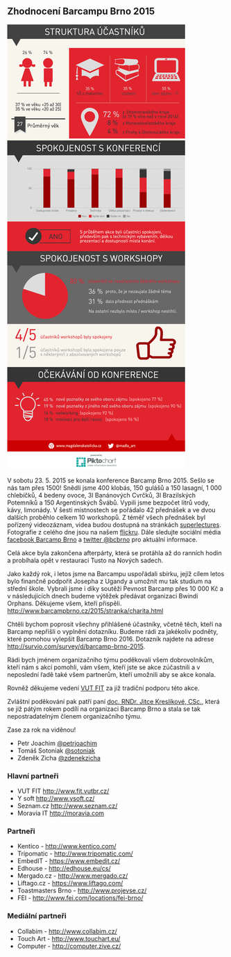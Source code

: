Zhodnocení Barcampu Brno 2015
-----------------------------

<img src="/static/img/extra/2015/infografika.png" alt="Infografika 2015" style="max-width:100%"/>

V sobotu 23. 5. 2015 se konala konference Barcamp Brno 2015. Sešlo se nás tam přes 1500! Snědli jsme 400 klobás, 150 gulášů a 150 lasagní, 1 000 chlebíčků, 4 bedeny ovoce, 3l Banánových Cvrčků, 3l Brazilských Potemníků a 150 Argentinských Švábů. Vypili jsme bezpočet litrů vody, kávy, limonády. V šesti místnostech se pořádalo 42 přednášek a ve dvou dalších proběhlo celkem 10 workshopů. Z téměř všech přednášek byl pořízený videozáznam, videa budou dostupná na stránkách [superlectures](http://www.superlectures.com/barcampbrno2015/). Fotografie z celého dne jsou na našem [flickru](https://www.flickr.com/photos/97646969@N07/sets/72157653538258062). Dále sledujte sociální média [facebook Barcamp Brno](https://cs-cz.facebook.com/barcamp.brno) a [twitter @bcbrno](https://twitter.com/bcbrno) pro aktuální informace.

Celá akce byla zakončena afterpárty, která se protáhla až do ranních hodin a probíhala opět v restauraci Tusto na Nových sadech.

Jako každý rok, i letos jsme na Barcampu uspořádali sbírku, jejíž cílem letos bylo finančně podpořit Josepha z Ugandy a umožnit mu tak studium na střední škole. Vybrali jsme i díky soutěži Pevnost Barcamp přes 10 000 Kč a v následujících dnech budeme výtěžek předávat organizaci Bwindi Orphans. Děkujeme všem, kteří přispěli. <http://www.barcampbrno.cz/2015/stranka/charita.html>

Chtěli bychom poprosit všechny přihlášené účastníky, včetně těch, kteří na Barcamp nepřišli o vyplnění dotazníku. Budeme rádi za jakékoliv podněty, které pomohou vylepšit Barcamp Brno 2016. Dotazník najdete na adrese <http://survio.com/survey/d/barcamp-brno-2015>.

Rádi bych jménem organizačního týmu poděkovali všem dobrovolníkům, kteří nám s akcí pomohli, vám všem, kteří jste se akce zúčastnili a v neposlední řadě také všem partnerům, kteří umožnili aby se akce konala.

Rovněž děkujeme vedení [VUT FIT](http://www.fit.vutbr.cz/) za již tradiční podporu této akce. 

Zvláštní poděkování pak patří paní [doc. RNDr. Jitce Kreslíkové, CSc.](http://www.fit.vutbr.cz/~kreslika/), která se již pátým rokem podílí na organizaci Barcamp Brno a stala se tak nepostradatelným členem organizačního týmu.

Zase za rok na viděnou!

 - Petr Joachim [@petrjoachim](https://twitter.com/petrjoachim)
 - Tomáš Sotoniak [@sotoniak](https://twitter.com/sotoniak)
 - Zdeněk Zicha [@zdenekzicha](https://twitter.com/zdenekzicha)

### Hlavní partneři
 
 - VUT FIT <http://www.fit.vutbr.cz/>
 - Y soft <http://www.ysoft.cz/>
 - Seznam.cz <http://www.seznam.cz/>
 - Moravia IT <http://moravia.com>

### Partneři

 - Kentico - <http://www.kentico.com/>
 - Tripomatic - <http://www.tripomatic.com/>
 - EmbedIT - <https://www.embedit.cz/>
 - Edhouse - <http://edhouse.eu/cs/>
 - Mergado.cz - <http://www.mergado.cz/>
 - Liftago.cz - <https://www.liftago.com/>
 - Toastmasters Brno - <http://www.projevse.cz/>
 - FEI - <http://www.fei.com/locations/fei-brno/>

### Mediální partneři

 - Collabim - <http://www.collabim.cz/>
 - Touch Art - <http://www.touchart.eu/>
 - Computer - <http://computer.zive.cz/>
